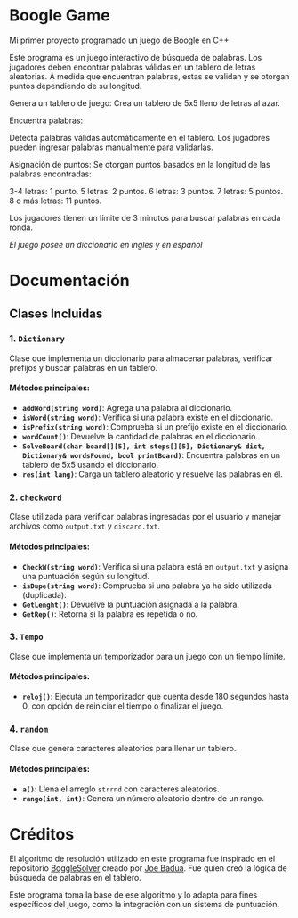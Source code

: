 
# Boogle Game

Mi primer proyecto programado un juego de Boogle en C++

Este programa es un juego interactivo de búsqueda de palabras. Los jugadores deben encontrar palabras válidas en un tablero de letras aleatorias. A medida que encuentran palabras, estas se validan y se otorgan puntos dependiendo de su longitud.

Genera un tablero de juego: Crea un tablero de 5x5 lleno de letras al azar.

Encuentra palabras:

Detecta palabras válidas automáticamente en el tablero.
Los jugadores pueden ingresar palabras manualmente para validarlas.

Asignación de puntos: Se otorgan puntos basados en la longitud de las palabras encontradas:

3-4 letras: 1 punto.
5 letras: 2 puntos.
6 letras: 3 puntos.
7 letras: 5 puntos.
8 o más letras: 11 puntos.

Los jugadores tienen un límite de 3 minutos para buscar palabras en cada ronda.

*El juego posee un diccionario en ingles y en español*



# Documentación

## Clases Incluidas

### 1. `Dictionary`
Clase que implementa un diccionario para almacenar palabras, verificar prefijos y buscar palabras en un tablero.

#### Métodos principales:
- **`addWord(string word)`**: Agrega una palabra al diccionario.
- **`isWord(string word)`**: Verifica si una palabra existe en el diccionario.
- **`isPrefix(string word)`**: Comprueba si un prefijo existe en el diccionario.
- **`wordCount()`**: Devuelve la cantidad de palabras en el diccionario.
- **`SolveBoard(char board[][5], int steps[][5], Dictionary& dict, Dictionary& wordsFound, bool printBoard)`**: Encuentra palabras en un tablero de 5x5 usando el diccionario.
- **`res(int lang)`**: Carga un tablero aleatorio y resuelve las palabras en él.

### 2. `checkword`
Clase utilizada para verificar palabras ingresadas por el usuario y manejar archivos como `output.txt` y `discard.txt`.

#### Métodos principales:
- **`CheckW(string word)`**: Verifica si una palabra está en `output.txt` y asigna una puntuación según su longitud.
- **`isDupe(string word)`**: Comprueba si una palabra ya ha sido utilizada (duplicada).
- **`GetLenght()`**: Devuelve la puntuación asignada a la palabra.
- **`GetRep()`**: Retorna si la palabra es repetida o no.

### 3. `Tempo`
Clase que implementa un temporizador para un juego con un tiempo límite.

#### Métodos principales:
- **`reloj()`**: Ejecuta un temporizador que cuenta desde 180 segundos hasta 0, con opción de reiniciar el tiempo o finalizar el juego.

### 4. `random`
Clase que genera caracteres aleatorios para llenar un tablero.

#### Métodos principales:
- **`a()`**: Llena el arreglo `strrnd` con caracteres aleatorios.
- **`rango(int, int)`**: Genera un número aleatorio dentro de un rango.

# Créditos

El algoritmo de resolución utilizado en este programa fue inspirado en el repositorio [BoggleSolver](https://github.com/joebadua/BoggleSolver) creado por [Joe Badua](https://github.com/joebadua). Fue quien creó la lógica de búsqueda de palabras en el tablero.

Este programa toma la base de ese algoritmo y lo adapta para fines específicos del juego, como la integración con un sistema de puntuación.
